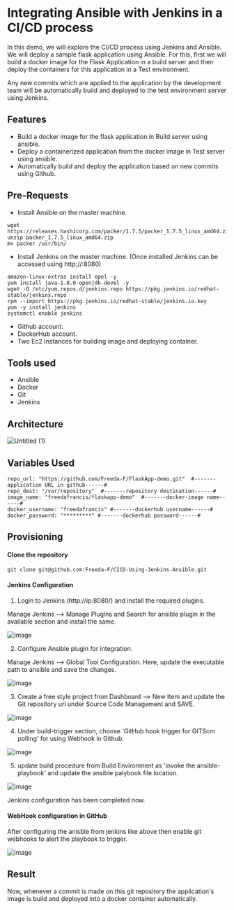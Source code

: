 # Integrating Ansible with Jenkins in a CI/CD process

In this demo, we will explore the CI/CD process using Jenkins and Ansible. We will deploy a sample flask application using Ansible. For this, first we will build a docker image for the Flask Application in a build server and then deploy the containers for this application in a Test environment. 

Any new commits which are applied to the application by the development team will be automatically build and deployed to the test environment server using Jenkins.

## Features

- Build a docker image for the flask application in Build server using ansible.
- Deploy a containerized application from the docker image in Test server using ansible.
- Automatically build and deploy the application based on new commits using Github.

## Pre-Requests

- Install Ansible  on the master machine.
```
wget https://releases.hashicorp.com/packer/1.7.5/packer_1.7.5_linux_amd64.zip
unzip packer_1.7.5_linux_amd64.zip
mv packer /usr/bin/
```
- Install Jenkins on the master machine. (Once installed Jenkins can be accessed using http://<public-Ip>:8080)
```
amazon-linux-extras install epel -y
yum install java-1.8.0-openjdk-devel -y
wget -O /etc/yum.repos.d/jenkins.repo https://pkg.jenkins.io/redhat-stable/jenkins.repo
rpm --import https://pkg.jenkins.io/redhat-stable/jenkins.io.key
yum -y install jenkins
systemctl enable jenkins
```
- Github account.
- DockerHub account.
- Two Ec2 Instances for building image and deploying container.

## Tools used 

- Ansible
- Docker
- Git
- Jenkins

## Architecture

![Untitled (1)](https://user-images.githubusercontent.com/93197553/150859874-bcf7f0dc-08da-4d08-b650-1df0edff2177.png)


## Variables Used

```
repo_url: "https://github.com/Freeda-F/FlaskApp-demo.git"  #-------application URL in github------#
repo_dest: "/var/repository"  #-------repository destination------#
image_name: "freedafrancis/flaskapp-demo"  #-------docker-image name------#
docker_username: "freedafrancis" #-------dockerhub username------#
docker_password: "*********" #-------dockerhub password------#
```

## Provisioning

#### Clone the repository

```
git clone git@github.com:Freeda-F/CICD-Using-Jenkins-Ansible.git
```

#### Jenkins Configuration

1. Login to Jenkins (http://ip:8080/) and install the required plugins.

Manage Jenkins --> Manage Plugins and Search for ansible plugin in the available section and install the same.
  
![image](https://user-images.githubusercontent.com/93197553/150861966-91eb05e8-dcb2-4246-af13-a74ef4e2ea4a.png)

2. Configure Ansible plugin for integration.

Manage Jenkins --> Global Tool Configuration. Here, update the executable path to ansible and save the changes.
  
![image](https://user-images.githubusercontent.com/93197553/150862576-cd820917-d795-4975-80a8-1834ccae17b6.png)

3. Create a free style project from Dashboard --> New Item and update the Git repository url under Source Code Management and SAVE.

![image](https://user-images.githubusercontent.com/93197553/150863316-f197780e-0fa0-44f3-ab95-157299b566d3.png)

4. Under build-trigger section, choose 'GitHub hook trigger for GITScm polling' for using Webhook in Github.

![image](https://user-images.githubusercontent.com/93197553/150863559-6c0ad297-a433-4b80-ac03-84185d77a926.png)
  
5. update build procedure from Build Environment as 'invoke the ansible-playbook' and update the ansible palybook file location.

![image](https://user-images.githubusercontent.com/93197553/150863816-b072648d-85b3-4f91-9dc6-ac8652d353c6.png)
  
Jenkins configuration has been completed now.

#### WebHook configuration in GitHub

After configuring the anisble from jenkins like above then enable git webhooks to alert the playbook to trigger.

![image](https://user-images.githubusercontent.com/93197553/150864381-0313dedb-75f9-4a61-8f5b-e201ca3cdc58.png)

## Result

Now, whenever a commit is made on this git repository the application's image is build and deployed into a docker container automatically.
